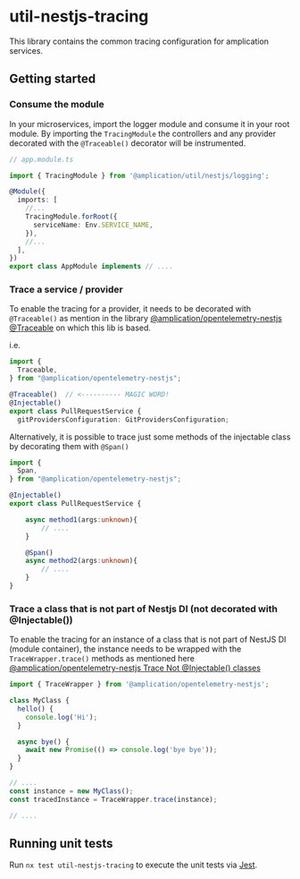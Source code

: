 # util-nestjs-tracing

This library contains the common tracing configuration for amplication services.

## Getting started

### Consume the module

In your microservices, import the logger module and consume it in your root module.
By importing the `TracingModule` the controllers and any provider decorated with the `@Traceable()` decorator will be instrumented. 

```ts
// app.module.ts

import { TracingModule } from '@amplication/util/nestjs/logging';

@Module({
  imports: [
    //...
    TracingModule.forRoot({
      serviceName: Env.SERVICE_NAME,
    }),
    //...
  ],
})
export class AppModule implements // ....
```

### Trace a service / provider

To enable the tracing for a provider, it needs to be decorated with `@Traceable()` as mention in the library [@amplication/opentelemetry-nestjs @Traceable](https://github.com/overbit/opentelemetry-nestjs#traceable) on which this lib is based.

i.e.
```ts
import {
  Traceable,
} from "@amplication/opentelemetry-nestjs";

@Traceable()  // <---------- MAGIC WORD!
@Injectable()
export class PullRequestService {
  gitProvidersConfiguration: GitProvidersConfiguration;
```

Alternatively, it is possible to trace just some methods of the injectable class by decorating them with `@Span()`

```ts
import {
  Span,
} from "@amplication/opentelemetry-nestjs";

@Injectable()
export class PullRequestService {

    async method1(args:unknown){
        // ....
    } 

    @Span()
    async method2(args:unknown){
        // ....
    } 
}
```

### Trace a class that is not part of Nestjs DI (not decorated with @Injectable())

To enable the tracing for an instance of a class that is not part of NestJS DI (module container), the instance needs to be wrapped with 
the `TraceWrapper.trace()` methods as mentioned here [@amplication/opentelemetry-nestjs Trace Not @Injectable() classes](https://github.com/overbit/opentelemetry-nestjs#trace-not-injectable-classes) 

```ts
import { TraceWrapper } from '@amplication/opentelemetry-nestjs';

class MyClass {
  hello() {
    console.log('Hi');
  }

  async bye() {
    await new Promise(() => console.log('bye bye'));
  }
}

// ....
const instance = new MyClass();
const tracedInstance = TraceWrapper.trace(instance);

// ....
```

## Running unit tests

Run `nx test util-nestjs-tracing` to execute the unit tests via [Jest](https://jestjs.io).